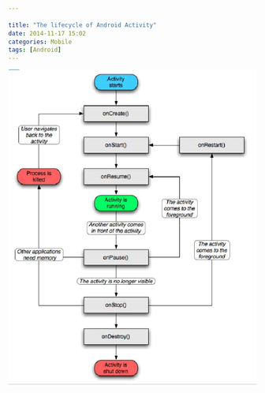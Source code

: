```yaml
---

title: "The lifecycle of Android Activity"
date: 2014-11-17 15:02
categories: Mobile
tags: [Android]
---
```


![lifecycle of activity](/assets/images/legacy/android-lifecycle.png)